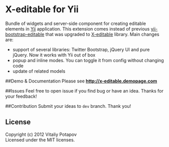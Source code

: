 X-editable for Yii
======================

Bundle of widgets and server-side component for creating editable elements in [Yii](http://www.yiiframework.com) application.
This extension comes instead of previous [yii-bootstrap-editable](http://www.yiiframework.com/extension/yii-bootstrap-editable) that was upgraded to [X-editable](http://vitalets.github.com/x-editable) library.
Main changes are:

* support of several libraries: Twitter Bootstrap, jQuery UI and pure jQuery. Now it works with Yii out of box
* popup and inline modes. You can toggle it from config without changing code
* update of related models

##Demo & Documentation
Please see **http://x-editable.demopage.com**  

##Issues
Feel free to open issue if you find bug or have an idea.
Thanks for your feedback!

##Contribution
Submit your ideas to `dev` branch. Thank you!

## License
Copyright (c) 2012 Vitaliy Potapov  
Licensed under the MIT licenses.